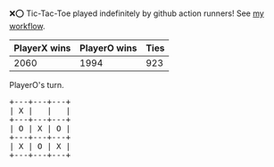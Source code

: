 :x::o: Tic-Tac-Toe played indefinitely by github action runners! See [my workflow](.github/workflows/play.yaml).

|PlayerX wins|PlayerO wins|Ties|
|-|-|-|
|2060|1994|923|

PlayerO's turn.

<pre>
+---+---+---+
| X |   |   |
+---+---+---+
| O | X | O |
+---+---+---+
| X | O | X |
+---+---+---+
</pre>